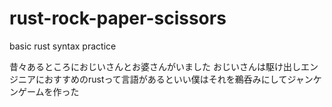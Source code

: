 # rust-rock-paper-scissors
basic rust syntax practice

昔々あるところにおじいさんとお婆さんがいました
おじいさんは駆け出しエンジニアにおすすめのrustって言語があるといい僕はそれを鵜呑みにしてジャンケンゲームを作った
